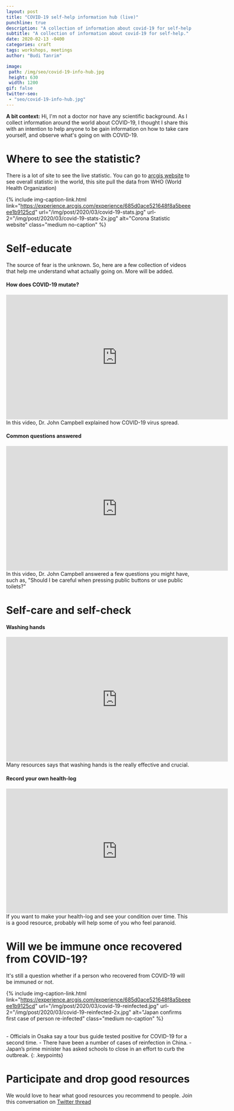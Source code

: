 ```yaml
---
layout: post
title: "COVID-19 self-help information hub (live)"
punchline: true
description: "A collection of information about covid-19 for self-help."
subtitle: "A collection of information about covid-19 for self-help."
date: 2020-02-13 -0400
categories: craft
tags: workshops, meetings
author: "Budi Tanrim"

image:
 path: /img/seo/covid-19-info-hub.jpg
 height: 630
 width: 1200
gif: false
twitter-seo: 
 - "seo/covid-19-info-hub.jpg"
---
```


**A bit context:**
Hi, I'm not a doctor nor have any scientific background. As I collect information around the world about COVID-19, I thought I share this with an intention to help anyone to be gain information on how to take care yourself, and observe what's going on with COVID-19.

# Where to see the statistic?
There is a lot of site to see the live statistic. You can go to [arcgis website][arcgis] to see overall statistic in the world, this site pull the data from WHO (World Health Organization)

{% include img-caption-link.html 
link="https://experience.arcgis.com/experience/685d0ace521648f8a5beeeee1b9125cd"
url="/img/post/2020/03/covid-19-stats.jpg" 
url-2="/img/post/2020/03/covid-19-stats-2x.jpg" 
alt="Corona Statistic website" 
class="medium no-caption" %}

# Self-educate
The source of fear is the unknown. So, here are a few collection of videos that help me understand what actually going on. More will be added.

#### How does COVID-19 mutate?
<iframe width="600" height="337" src="https://www.youtube.com/embed/FYPZHA-UjUY" frameborder="0" allow="accelerometer; autoplay; encrypted-media; gyroscope; picture-in-picture" allowfullscreen></iframe>
In this video, Dr. John Campbell explained how COVID-19 virus spread.

#### Common questions answered 
<iframe width="600" height="337" src="https://www.youtube.com/embed/TpXoY_1EG8Y" frameborder="0" allow="accelerometer; autoplay; encrypted-media; gyroscope; picture-in-picture" allowfullscreen></iframe>
In this video, Dr. John Campbell answered a few questions you might have, such as, "Should I be careful when pressing public buttons or use public toilets?"

# Self-care and self-check
#### Washing hands
<iframe width="600" height="337" src="https://www.youtube.com/embed/1AGW3bbcb3Y" frameborder="0" allow="accelerometer; autoplay; encrypted-media; gyroscope; picture-in-picture" allowfullscreen></iframe>
Many resources says that washing hands is the really effective and crucial.

#### Record your own health-log
<iframe width="600" height="337" src="https://www.youtube.com/embed/fUir2Q1uxxs" frameborder="0" allow="accelerometer; autoplay; encrypted-media; gyroscope; picture-in-picture" allowfullscreen></iframe>
If you want to make your health-log and see your condition over time. This is a good resource, probably will help some of you who feel paranoid.


# Will we be immune once recovered from COVID-19?
It's still a question whether if a person who recovered from COVID-19 will be immuned or not.

{% include img-caption-link.html 
link="https://experience.arcgis.com/experience/685d0ace521648f8a5beeeee1b9125cd"
url="/img/post/2020/03/covid-19-reinfected.jpg" 
url-2="/img/post/2020/03/covid-19-reinfected-2x.jpg" 
alt="Japan confirms first case of person re-infected" 
class="medium no-caption" %}

<br/>
- Officials in Osaka say a tour bus guide tested positive for COVID-19 for a second time.
- There have been a number of cases of reinfection in China.
- Japan’s prime minister has asked schools to close in an effort to curb the outbreak.
{: .keypoints}

# Participate and drop good resources
We would love to hear what good resources you recommend to people. Join this conversation on [Twitter thread][twitter-thread]


[japan-reinfected]:https://thehill.com/changing-america/well-being/prevention-cures/484942-japan-confirms-first-case-of-person-reinfected

[arcgis]: https://experience.arcgis.com/experience/685d0ace521648f8a5beeeee1b9125cd

[twitter-thread]: https://twitter.com/buditanrim/status/1239060277930291200